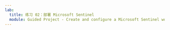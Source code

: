 ```yaml
---
lab:
  title: 练习 02：部署 Microsoft Sentinel
  module: Guided Project - Create and configure a Microsoft Sentinel workspace
---
```


